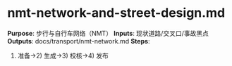 # nmt-network-and-street-design.md

**Purpose**: 步行与自行车网络（NMT）
**Inputs**: 现状道路/交叉口/事故黑点
**Outputs**: docs/transport/nmt-network.md
**Steps**:

1. 准备→2) 生成→3) 校核→4) 发布
